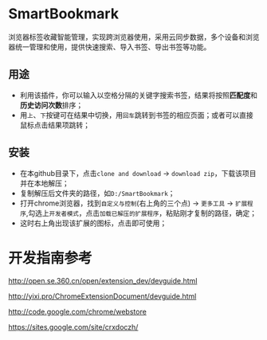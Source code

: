 # SmartBookmark
浏览器标签收藏智能管理，实现跨浏览器使用，采用云同步数据，多个设备和浏览器统一管理和使用，提供快速搜索、导入书签、导出书签等功能。

## 用途

- 利用该插件，你可以输入以空格分隔的关键字搜索书签，结果将按照**匹配度**和**历史访问次数**排序；
- 用`上`、`下`按键可在结果中切换，用`回车`跳转到书签的相应页面；或者可以直接鼠标点击结果项跳转；

## 安装

- 在本github目录下，点击`clone and download` -> `download zip`，下载该项目并在本地解压；
- 复制解压后文件夹的路径，如`D:/SmartBookmark`；
- 打开chrome浏览器，找到`自定义与控制`(右上角的三个点) -> `更多工具` -> `扩展程序`,勾选上`开发者模式`，点击`加载已解压的扩展程序`，粘贴刚才复制的路径，确定；
- 这时右上角出现该扩展的图标，点击即可使用；



# 开发指南参考

http://open.se.360.cn/open/extension_dev/devguide.html

http://yixi.pro/ChromeExtensionDocument/devguide.html

http://code.google.com/chrome/webstore

https://sites.google.com/site/crxdoczh/
